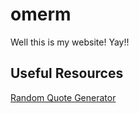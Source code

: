 # omerm
Well this is my website! Yay!!


##  Useful Resources
<a href="https://blog.kritikapattalam.com/build-a-random-quote-generator-using-javascript">Random Quote Generator</a>
